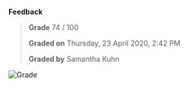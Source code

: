 **Feedback**

> **Grade** 74 / 100
>
> **Graded on** Thursday, 23 April 2020, 2:42 PM
>
> **Graded by** Samantha Kuhn

![Grade](https://github.com/AvaMGardiner/COMP1000-Introduction-to-Computer-Programming/assets/168320367/8a658896-dbc0-4186-9609-15db29bc208f)

